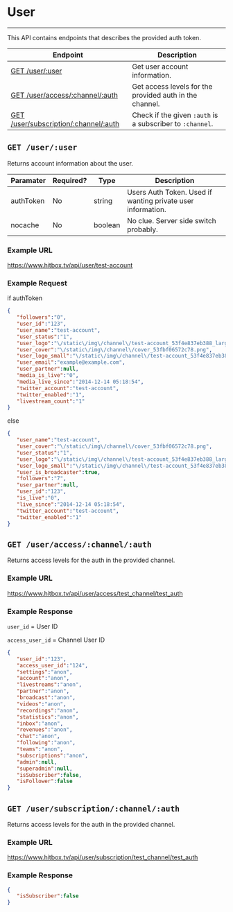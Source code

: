 # User
***

This API contains endpoints that describes the provided auth token.

| Endpoint | Description |
| ---- | --------------- |
| [GET /user/:user](/user/index.md#get-useruser) | Get user account information. |
| [GET /user/access/:channel/:auth](/user/index.md#get-useraccesschannelauth) | Get access levels for the provided auth in the channel. |
| [GET /user/subscription/:channel/:auth](/user/index.md#) | Check if the given `:auth` is a subscriber to `:channel`. |

## `GET /user/:user`

Returns account information about the user.

| Paramater | Required? | Type | Description |
| ---- | ----- | ---- | ----- |
| authToken | No | string | Users Auth Token. Used if wanting private user information. | 
| nocache | No | boolean | No clue. Server side switch probably. |

### Example URL

https://www.hitbox.tv/api/user/test-account

### Example Request

if authToken
```json
{
   "followers":"0",
   "user_id":"123",
   "user_name":"test-account",
   "user_status":"1",
   "user_logo":"\/static\/img\/channel\/test-account_53f4e837eb388_large.png",
   "user_cover":"\/static\/img\/channel\/cover_53fbf06572c78.png",
   "user_logo_small":"\/static\/img\/channel\/test-account_53f4e837eb388_small.png",
   "user_email":"example@example.com",
   "user_partner":null,
   "media_is_live":"0",
   "media_live_since":"2014-12-14 05:18:54",
   "twitter_account":"test-account",
   "twitter_enabled":"1",
   "livestream_count":"1"
}
```

else

```json
{
   "user_name":"test-account",
   "user_cover":"\/static\/img\/channel\/cover_53fbf06572c78.png",
   "user_status":"1",
   "user_logo":"\/static\/img\/channel\/test-account_53f4e837eb388_large.png",
   "user_logo_small":"\/static\/img\/channel\/test-account_53f4e837eb388_small.png",
   "user_is_broadcaster":true,
   "followers":"7",
   "user_partner":null,
   "user_id":"123",
   "is_live":"0",
   "live_since":"2014-12-14 05:18:54",
   "twitter_account":"test-account",
   "twitter_enabled":"1"
}
```

## `GET /user/access/:channel/:auth`

Returns access levels for the auth in the provided channel.


### Example URL

https://www.hitbox.tv/api/user/access/test_channel/test_auth

### Example Response 

`user_id` = User ID

`access_user_id` = Channel User ID

```json
{
   "user_id":"123",
   "access_user_id":"124",
   "settings":"anon",
   "account":"anon",
   "livestreams":"anon",
   "partner":"anon",
   "broadcast":"anon",
   "videos":"anon",
   "recordings":"anon",
   "statistics":"anon",
   "inbox":"anon",
   "revenues":"anon",
   "chat":"anon",
   "following":"anon",
   "teams":"anon",
   "subscriptions":"anon",
   "admin":null,
   "superadmin":null,
   "isSubscriber":false,
   "isFollower":false
}
```

## `GET /user/subscription/:channel/:auth`

Returns access levels for the auth in the provided channel.


### Example URL

https://www.hitbox.tv/api/user/subscription/test_channel/test_auth

### Example Response 

```json
{
   "isSubscriber":false
}
```
